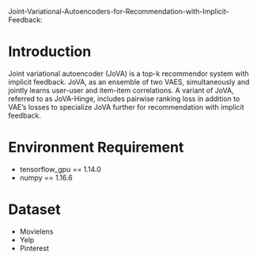 Joint-Variational-Autoencoders-for-Recommendation-with-Implicit-Feedback:


# Introduction
Joint variational autoencoder (JoVA) is a top-k  recommendor system with  implicit  feedback.  JoVA, as  an  ensemble  of  two  VAES,  simultaneously  and  jointly learns  user-user  and  item-item  correlations.  A  variant  of JoVA, referred to as JoVA-Hinge, includes pairwise ranking loss in addition to VAE’s losses to specialize JoVA further for recommendation with implicit feedback.

# Environment Requirement

- tensorflow_gpu == 1.14.0
- numpy == 1.16.6

# Dataset 
- Movielens
- Yelp
- Pinterest


